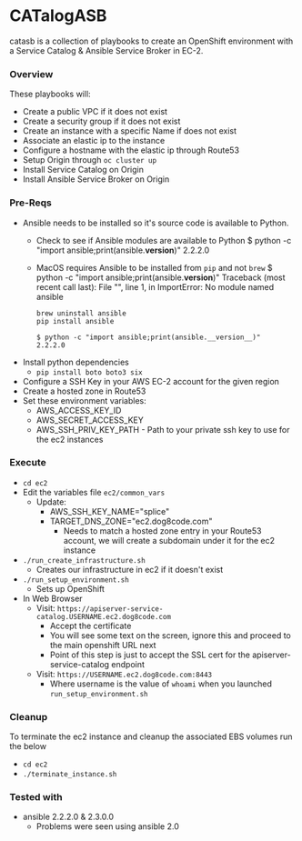 # CATalogASB

catasb is a collection of playbooks to create an OpenShift environment with a Service Catalog & Ansible Service Broker in EC-2.

### Overview
These playbooks will:
  * Create a public VPC if it does not exist
  * Create a security group if it does not exist
  * Create an instance with a specific Name if does not exist
  * Associate an elastic ip to the instance
  * Configure a hostname with the elastic ip through Route53
  * Setup Origin through `oc cluster up`
  * <WIP> Install Service Catalog on Origin
  * <WIP> Install Ansible Service Broker on Origin

### Pre-Reqs
  * Ansible needs to be installed so it's source code is available to Python.
    * Check to see if Ansible modules are available to Python
            $ python -c "import ansible;print(ansible.__version__)"
            2.2.2.0
    * MacOS requires Ansible to be installed from `pip` and not `brew`
          $ python -c "import ansible;print(ansible.__version__)"
          Traceback (most recent call last):
          File "<string>", line 1, in <module>
          ImportError: No module named ansible

          brew uninstall ansible
          pip install ansible

          $ python -c "import ansible;print(ansible.__version__)"
          2.2.2.0
  * Install python dependencies
     * `pip install boto boto3 six`
  * Configure a SSH Key in your AWS EC-2 account for the given region
  * Create a hosted zone in Route53
  * Set these environment variables:
    * AWS_ACCESS_KEY_ID
    * AWS_SECRET_ACCESS_KEY
    * AWS_SSH_PRIV_KEY_PATH  - Path to your private ssh key to use for the ec2 instances

### Execute
  * `cd ec2`
  * Edit the variables file `ec2/common_vars`
    * Update:
      * AWS_SSH_KEY_NAME="splice"
      * TARGET_DNS_ZONE="ec2.dog8code.com"
        * Needs to match a hosted zone entry in your Route53 account, we will create a subdomain under it for the ec2 instance
  * `./run_create_infrastructure.sh`
    * Creates our infrastructure in ec2 if it doesn't exist
  * `./run_setup_environment.sh`
    * Sets up OpenShift
  * In Web Browser
    * Visit: `https://apiserver-service-catalog.USERNAME.ec2.dog8code.com`
      * Accept the certificate
      * You will see some text on the screen, ignore this and proceed to the main openshift URL next
       * Point of this step is just to accept the SSL cert for the apiserver-service-catalog endpoint
    * Visit: `https://USERNAME.ec2.dog8code.com:8443`
      * Where username is the value of `whoami` when you launched `run_setup_environment.sh`

### Cleanup

To terminate the ec2 instance and cleanup the associated EBS volumes run the below
  * `cd ec2`
  * `./terminate_instance.sh`


### Tested with
  * ansible 2.2.2.0 & 2.3.0.0
    * Problems were seen using ansible 2.0
